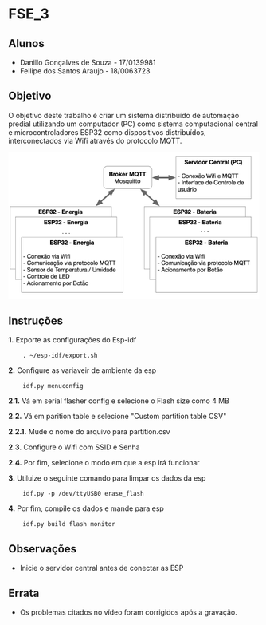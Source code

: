 # FSE_3

## Alunos

* Danillo Gonçalves de Souza - 17/0139981
* Fellipe dos Santos Araujo - 18/0063723

## Objetivo 

O objetivo deste trabalho é criar um sistema distribuído de automação predial utilizando um computador (PC) como sistema computacional central e microcontroladores ESP32 como dispositivos distribuídos, interconectados via Wifi através do protocolo MQTT.

![arch](img/arch.png)

## Instruções

**1.** Exporte as configurações do Esp-idf
```
    . ~/esp-idf/export.sh    
```

**2.** Configure as variaveir de ambiente da esp
```
    idf.py menuconfig
```

**2.1.** Vá em serial flasher config e selecione o Flash size como 4 MB

**2.2.** Vá em parition table e selecione "Custom partition table CSV"

**2.2.1.** Mude o nome do arquivo para partition.csv

**2.3.** Configure o Wifi com SSID e Senha

**2.4.** Por fim, selecione o modo em que a esp irá funcionar

**3.** Utiluize o seguinte comando para limpar os dados da esp
```
    idf.py -p /dev/ttyUSB0 erase_flash
```

**4.** Por fim, compile os dados e mande para esp
```
    idf.py build flash monitor
```

## Observações
- Inicie o servidor central antes de conectar as ESP

## Errata
- Os problemas citados no vídeo foram corrigidos após a gravação. 
